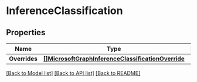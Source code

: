 # InferenceClassification

## Properties

Name | Type | Description | Notes
------------ | ------------- | ------------- | -------------
**Overrides** | [**[]MicrosoftGraphInferenceClassificationOverride**](microsoft.graph.inferenceClassificationOverride.md) |  | [optional] 

[[Back to Model list]](../README.md#documentation-for-models) [[Back to API list]](../README.md#documentation-for-api-endpoints) [[Back to README]](../README.md)


